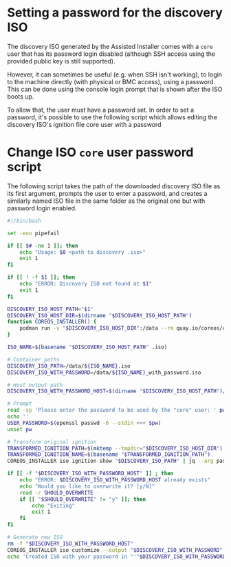 # Setting a password for the discovery ISO

The discovery ISO generated by the Assisted Installer comes with a `core` user
that has its password login disabled (although SSH access using the provided
public key is still supported).

However, it can sometimes be useful (e.g. when SSH isn't working), to login to
the machine directly (with physical or BMC access), using a password. This can
be done using the console login prompt that is shown after the ISO boots up.

To allow that, the user must have a password set. In order to set a password,
it's possible to use the following script which allows editing the discovery
ISO's ignition file core user with a password

# Change ISO `core` user password script

The following script takes the path of the downloaded discovery ISO file as its
first argument, prompts the user to enter a password, and creates a similarly
named ISO file in the same folder as the original one but with password login
enabled.

```bash
#!/bin/bash

set -euo pipefail

if [[ $# -ne 1 ]]; then
    echo "Usage: $0 <path to discovery .iso>"
    exit 1
fi

if [[ ! -f $1 ]]; then
    echo "ERROR: Discovery ISO not found at $1"
    exit 1
fi

DISCOVERY_ISO_HOST_PATH="$1"
DISCOVERY_ISO_HOST_DIR=$(dirname "$DISCOVERY_ISO_HOST_PATH")
function COREOS_INSTALLER() {
    podman run -v "$DISCOVERY_ISO_HOST_DIR":/data --rm quay.io/coreos/coreos-installer:release "$@"
}

ISO_NAME=$(basename "$DISCOVERY_ISO_HOST_PATH" .iso)

# Container paths
DISCOVERY_ISO_PATH=/data/${ISO_NAME}.iso
DISCOVERY_ISO_WITH_PASSWORD=/data/${ISO_NAME}_with_password.iso

# Host output path
DISCOVERY_ISO_WITH_PASSWORD_HOST=$(dirname "$DISCOVERY_ISO_HOST_PATH")/$(basename "$DISCOVERY_ISO_WITH_PASSWORD")

# Prompt
read -sp 'Please enter the password to be used by the "core" user: ' pw
echo ''
USER_PASSWORD=$(openssl passwd -6 --stdin <<< $pw)
unset pw

# Transform original ignition
TRANSFORMED_IGNITION_PATH=$(mktemp --tmpdir="$DISCOVERY_ISO_HOST_DIR")
TRANSFORMED_IGNITION_NAME=$(basename "$TRANSFORMED_IGNITION_PATH")
COREOS_INSTALLER iso ignition show "$DISCOVERY_ISO_PATH" | jq --arg pass "$USER_PASSWORD" '.passwd.users[0].passwordHash = $pass' > "$TRANSFORMED_IGNITION_PATH"

if [[ -f "$DISCOVERY_ISO_WITH_PASSWORD_HOST" ]] ; then
    echo "ERROR: $DISCOVERY_ISO_WITH_PASSWORD_HOST already exists"
    echo "Would you like to overwrite it? [y/N]"
    read -r SHOULD_OVERWRITE
    if [[ "$SHOULD_OVERWRITE" != "y" ]]; then
        echo "Exiting"
        exit 1
    fi
fi

# Generate new ISO
rm -f "$DISCOVERY_ISO_WITH_PASSWORD_HOST"
COREOS_INSTALLER iso customize --output "$DISCOVERY_ISO_WITH_PASSWORD" --force "$DISCOVERY_ISO_PATH" --live-ignition /data/"$TRANSFORMED_IGNITION_NAME"
echo 'Created ISO with your password in "'"$DISCOVERY_ISO_WITH_PASSWORD_HOST"'", the login username is "core"'
```
